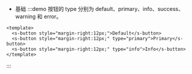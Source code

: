 - 基础 
:::demo 按钮的 type 分别为 default、primary、info、success、warning 和 error。
```vue
<template>
  <s-button style="margin-right:12px;">Default</s-button>
  <s-button style="margin-right:12px;" type="primary">Primary</s-button>
  <s-button style="margin-right:12px;" type="info">Info</s-button>
</template>
```
:::
